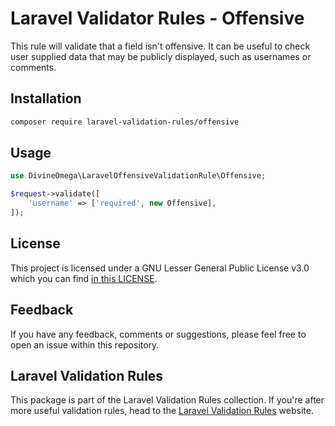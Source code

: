 # Laravel Validator Rules - Offensive

This rule will validate that a field isn't offensive. It can be useful to check user supplied data that may be publicly displayed, such as usernames or comments.

## Installation

```bash
composer require laravel-validation-rules/offensive
```


## Usage

```php
use DivineOmega\LaravelOffensiveValidationRule\Offensive;

$request->validate([
    'username' => ['required', new Offensive],
]);
```

## License
This project is licensed under a GNU Lesser General Public License v3.0 which you can find
[in this LICENSE](https://github.com/laravel-validation-rules/exposed-password/blob/master/LICENSE).


## Feedback
If you have any feedback, comments or suggestions, please feel free to open an
issue within this repository.

## Laravel Validation Rules

This package is part of the Laravel Validation Rules collection. If you're after more useful validation rules, head to the [Laravel Validation Rules](https://laravel-validation-rules.github.io/) website.